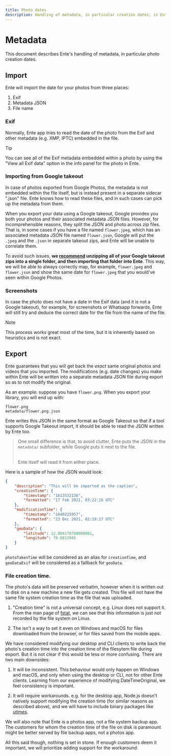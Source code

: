 ```yaml
---
title: Photo dates
description: Handling of metadata, in particular creation dates, in Ente Photos
---
```


# Metadata

This document describes Ente's handling of metadata, in particular photo
creation dates.

## Import

Ente will import the date for your photos from three places:

1. Exif
2. Metadata JSON
3. File name

### Exif

Normally, Ente app tries to read the date of the photo from the Exif and other
metadata (e.g. XMP, IPTC) embedded in the file.

> [!TIP]
>
> You can see all of the Exif metadata embedded within a photo by using the
> "View all Exif data" option in the info panel for the photo in Ente.

### Importing from Google takeout

In case of photos exported from Google Photos, the metadata is not embedded
within the file itself, but is instead present in a separate sidecar ".json"
file. Ente knows how to read these files, and in such cases can pick up the
metadata from them.

When you export your data using a Google takeout, Google provides you both your
photos and their associated metadata JSON files. However, for incomprehensible
reasons, they split the JSON and photo across zip files. That is, in some cases
if you have a file named `flower.jpeg`, which has an associated metadata JSON
file named `flower.json`, Google will put the `.jpeg` and the `.json` in
separate takeout zips, and Ente will be unable to correlate them.

To avoid such issues, **we [recommend](/photos/migration/from-google-photos/)
unzipping all of your Google takeout zips into a single folder, and then
importing that folder into Ente**. This way, we will be able to always correctly
map, for example, `flower.jpeg` and `flower.json` and show the same date for
`flower.jpeg` that you would've seen within Google Photos.

### Screenshots

In case the photo does not have a date in the Exif data (and it is not a Google
takeout), for example, for screenshots or Whatsapp forwards, Ente will still try
and deduce the correct date for the file from the name of the file.

> [!NOTE]
>
> This process works great most of the time, but it is inherently based on
> heuristics and is not exact.

## Export

Ente guarantees that you will get back the _exact_ same original photos and
videos that you imported. The modifications (e.g. date changes) you make within
Ente will be written into a separate metadata JSON file during export so as to
not modify the original.

As an example: suppose you have `flower.png`. When you export your library, you
will end up with:

```
flower.png
metadata/flower.png.json
```

Ente writes this JSON in the same format as Google Takeout so that if a tool
supports Google Takeout import, it should be able to read the JSON written by
Ente too.

> One small difference is that, to avoid clutter, Ente puts the JSON in the
> `metadata/` subfolder, while Google puts it next to the file.<br>
>
> <br>Ente itself will read it from either place.

Here is a sample of how the JSON would look:

```json
{
    "description": "This will be imported as the caption",
    "creationTime": {
        "timestamp": "1613532136",
        "formatted": "17 Feb 2021, 03:22:16 UTC"
    },
    "modificationTime": {
        "timestamp": "1640225957",
        "formatted": "23 Dec 2021, 02:19:17 UTC"
    },
    "geoData": {
        "latitude": 12.004170700000001,
        "longitude": 79.8013945
    }
}
```

`photoTakenTime` will be considered as an alias for `creationTime`, and
`geoDataExif` will be considered as a fallback for `geoData`.

### File creation time.

The photo's data will be preserved verbatim, however when it is written out to
disk on a new machine a new file gets created. This file will not have the same
file system creation time as the file that was uploaded.

1. "Creation time" is not a universal concept, e.g. Linux does not support it.
   From the man page of [fstat](https://linux.die.net/man/2/fstat), we can see
   that this information is just not recorded by the file system on Linux.

2. The isn't a way to set it even on Windows and macOS for files downloaded from
   the browser, or for files saved from the mobile apps.

We have considered modifying our desktop and CLI clients to write back the
photo's creation time into the creation time of the filesytem file during
export. But it is not clear if this would be less or more confusing. There are
two main downsides:

1. It will be inconsistent. This behaviour would only happen on Windows and
   macOS, and only when using the desktop or CLI, not for other Ente clients.
   Learning from our experience of modifying DateTimeOriginal, we feel
   consistency is important.

2. It will require workarounds. e.g. for the desktop app, Node.js doesn't
   natively support modifying the creation time (for similar reasons as
   described above), and we will have to include binary packages like
   [utimes](https://github.com/baileyherbert/utimes).

We will also note that Ente is a photos app, not a file system backup app. The
customers for whom the creation time of the file on disk is paramount might be
better served by file backup apps, not a photos app.

All this said though, nothing is set in stone. If enough customers deem it
important, we will prioritize adding support for the workaround.
